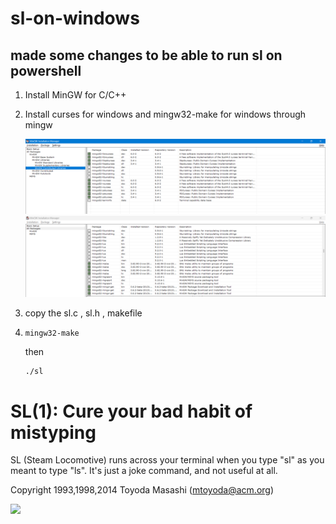 # sl-on-windows

## made some changes to be able to run sl on powershell

1. Install MinGW for C/C++
2. Install curses for windows and mingw32-make for windows through mingw

   ![curses library](image.png)
   ![mingw32-make](image-1.png)

3. copy the sl.c , sl.h , makefile

4. ```
   mingw32-make
   ```
   then
   ```
   ./sl
   ```

# SL(1): Cure your bad habit of mistyping

SL (Steam Locomotive) runs across your terminal when you type "sl" as
you meant to type "ls". It's just a joke command, and not useful at
all.

Copyright 1993,1998,2014 Toyoda Masashi (mtoyoda@acm.org)

![](demo.gif)
